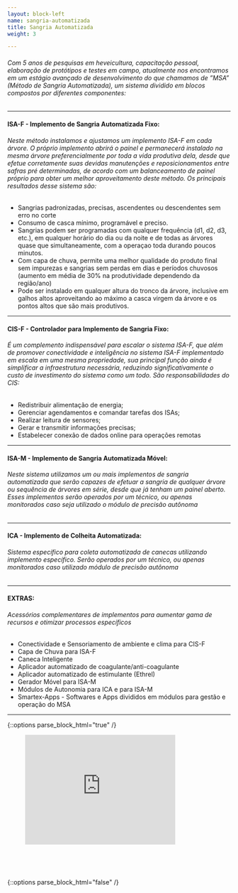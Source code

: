 ```yaml
---
layout: block-left
name: sangria-automatizada
title: Sangria Automatizada
weight: 3

---
```

###### Com 5 anos de pesquisas em heveicultura, capacitação pessoal, elaboração de protótipos e testes em campo, atualmente nos encontramos em um estágio avançado de desenvolvimento do que chamamos de ”MSA” (Método de Sangria Automatizada), um sistema dividido em blocos compostos por diferentes componentes:

***

#### **ISA-F** - Implemento de Sangria Automatizada Fixo:

###### Neste método instalamos e ajustamos um implemento ISA-F em cada árvore. O próprio implemento abrirá o painel e permanecerá instalado na mesma árvore preferencialmente por toda a vida produtiva dela, desde que efetue corretamente suas devidas manutenções e reposicionamentos entre safras pré determinadas, de acordo com um balanceamento de painel próprio para obter um melhor aproveitamento deste método. Os principais resultados desse sistema são:

* Sangrias padronizadas, precisas, ascendentes ou descendentes sem erro no corte
* Consumo de casca mínimo, programável e preciso.
* Sangrias podem ser programadas com qualquer frequência (d1, d2, d3, etc.), em qualquer horário do dia ou da noite e de todas as árvores quase que simultaneamente, com a operaçao toda durando poucos minutos.
* Com capa de chuva, permite uma melhor qualidade do produto final sem impurezas e sangrias sem perdas em dias e períodos chuvosos (aumento em média de 30% na produtividade dependendo da região/ano)
* Pode ser instalado em qualquer altura do tronco da árvore, inclusive em galhos altos aproveitando ao máximo a casca virgem da árvore e os pontos altos que são mais produtivos.

***

#### **CIS-F** - Controlador para Implemento de Sangria Fixo:

###### É um complemento indispensável para escalar o sistema ISA-F,  que além de promover conectividade e inteligência no sistema ISA-F implementado em escala em uma mesma propriedade, sua principal função ainda é simplificar a infraestrutura necessária, reduzindo significativamente o custo de investimento do sistema como um todo. São responsabilidades do CIS:

* Redistribuir alimentação de energia;
* Gerenciar agendamentos e comandar tarefas dos ISAs;
* Realizar leitura de sensores;
* Gerar e transmitir informações precisas;
* Estabelecer conexão de dados online para operações remotas

***

#### **ISA-M** - Implemento de Sangria Automatizada Móvel:

###### Neste sistema utilizamos um ou mais implementos de sangria automatizada que serão capazes de efetuar a sangria de qualquer árvore ou sequência de árvores em série, desde que já tenham um painel aberto. Esses implementos serão operados por um técnico, ou apenas monitorados caso seja utilizado o módulo de precisão autônoma

***

#### **ICA** - Implemento de Colheita Automatizada:

###### Sistema específico para coleta automatizada de canecas utilizando implemento específico. Serão operados por um técnico, ou apenas monitorados caso utilizado módulo de precisão autônoma

***

#### **EXTRAS:**

###### Acessórios complementares de implementos para aumentar gama de recursos e otimizar processos específicos

* Conectividade e Sensoriamento de ambiente e clima para CIS-F
* Capa de Chuva para ISA-F
* Caneca Inteligente
* Aplicador automatizado de coagulante/anti-coagulante
* Aplicador automatizado de estimulante (Ethrel)
* Gerador Móvel para ISA-M
* Módulos de Autonomia para ICA e para ISA-M
* Smartex-Apps - Softwares e Apps divididos em módulos para gestão e operação do MSA

***

{::options parse_block_html="true" /}
<figure style="position: relative; padding-bottom: 56.25%; padding-top: 25px; height: 0;">
<iframe src="https://www.youtube.com/embed/p4DAHWZQwh0?fs=0" frameborder="0" style="position: absolute; top: 0;	left: 0; width: 80%;	height: 80%;"></iframe>
</figure>
{::options parse_block_html="false" /}